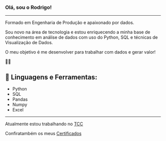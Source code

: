 ### Olá, sou o Rodrigo!

------------------

 Formado em Engenharia de Produção e apaixonado por dados.
 
 Sou novo na área de tecnologia e estou enriquecendo a minha base de conhecimento em análise de dados com uso do Python, SQL e técnicas de Visualização de Dados. 

O meu objetivo é me desenvolver para trabalhar com dados e gerar valor!

 👨‍💻
 
 🔧 Linguagens e Ferramentas:
 ----
 - Python
 - SQL
 - Pandas
 - Numpy
 - Excel
 ----
 Atualmente estou trabalhando no [TCC ](https://github.com/rodrigo-fernandes092/TCC_MLaaS_PIB_ANAC)

 Confiratambém os meus [Certificados](https://github.com/rodrigo-fernandes092/Certificados)


<!--
**rodrigo-fernandes092/rodrigo-fernandes092** is a ✨ _special_ ✨ repository because its `README.md` (this file) appears on your GitHub profile.

Here are some ideas to get you started:

- 🔭 I’m currently working on ...
- 🌱 I’m currently learning ...
- 👯 I’m looking to collaborate on ...
- 🤔 I’m looking for help with ...
- 💬 Ask me about ...
- 📫 How to reach me: ...
- 😄 Pronouns: ...
- ⚡ Fun fact: ...
-->

